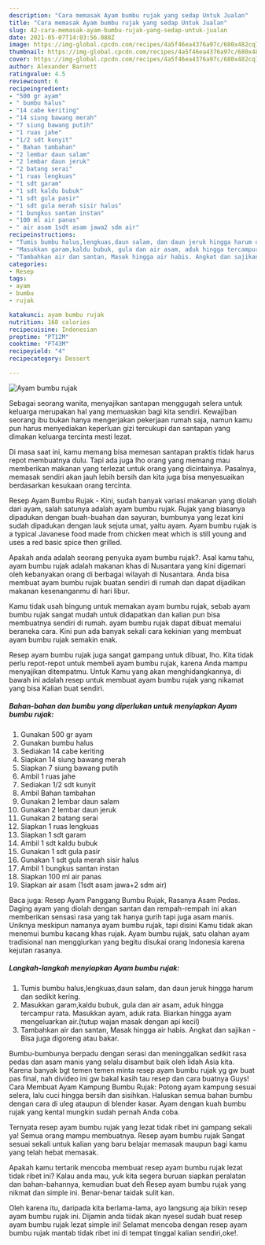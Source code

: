 ```yaml
---
description: "Cara memasak Ayam bumbu rujak yang sedap Untuk Jualan"
title: "Cara memasak Ayam bumbu rujak yang sedap Untuk Jualan"
slug: 42-cara-memasak-ayam-bumbu-rujak-yang-sedap-untuk-jualan
date: 2021-05-07T14:03:56.088Z
image: https://img-global.cpcdn.com/recipes/4a5f46ea4376a97c/680x482cq70/ayam-bumbu-rujak-foto-resep-utama.jpg
thumbnail: https://img-global.cpcdn.com/recipes/4a5f46ea4376a97c/680x482cq70/ayam-bumbu-rujak-foto-resep-utama.jpg
cover: https://img-global.cpcdn.com/recipes/4a5f46ea4376a97c/680x482cq70/ayam-bumbu-rujak-foto-resep-utama.jpg
author: Alexander Barnett
ratingvalue: 4.5
reviewcount: 6
recipeingredient:
- "500 gr ayam"
- " bumbu halus"
- "14 cabe keriting"
- "14 siung bawang merah"
- "7 siung bawang putih"
- "1 ruas jahe"
- "1/2 sdt kunyit"
- " Bahan tambahan"
- "2 lembar daun salam"
- "2 lembar daun jeruk"
- "2 batang serai"
- "1 ruas lengkuas"
- "1 sdt garam"
- "1 sdt kaldu bubuk"
- "1 sdt gula pasir"
- "1 sdt gula merah sisir halus"
- "1 bungkus santan instan"
- "100 ml air panas"
- " air asam 1sdt asam jawa2 sdm air"
recipeinstructions:
- "Tumis bumbu halus,lengkuas,daun salam, dan daun jeruk hingga harum dan sedikit kering."
- "Masukkan garam,kaldu bubuk, gula dan air asam, aduk hingga tercampur rata. Masukkan ayam, aduk rata. Biarkan hingga ayam mengeluarkan air.(tutup wajan masak dengan api kecil)"
- "Tambahkan air dan santan, Masak hingga air habis. Angkat dan sajikan Bisa juga digoreng atau bakar."
categories:
- Resep
tags:
- ayam
- bumbu
- rujak

katakunci: ayam bumbu rujak 
nutrition: 168 calories
recipecuisine: Indonesian
preptime: "PT12M"
cooktime: "PT43M"
recipeyield: "4"
recipecategory: Dessert

---
```



![Ayam bumbu rujak](https://img-global.cpcdn.com/recipes/4a5f46ea4376a97c/680x482cq70/ayam-bumbu-rujak-foto-resep-utama.jpg)

Sebagai seorang wanita, menyajikan santapan menggugah selera untuk keluarga merupakan hal yang memuaskan bagi kita sendiri. Kewajiban seorang ibu bukan hanya mengerjakan pekerjaan rumah saja, namun kamu pun harus menyediakan keperluan gizi tercukupi dan santapan yang dimakan keluarga tercinta mesti lezat.

Di masa  saat ini, kamu memang bisa memesan santapan praktis tidak harus repot membuatnya dulu. Tapi ada juga lho orang yang memang mau memberikan makanan yang terlezat untuk orang yang dicintainya. Pasalnya, memasak sendiri akan jauh lebih bersih dan kita juga bisa menyesuaikan berdasarkan kesukaan orang tercinta. 

Resep Ayam Bumbu Rujak - Kini, sudah banyak variasi makanan yang diolah dari ayam, salah satunya adalah ayam bumbu rujak. Rujak yang biasanya dipadukan dengan buah-buahan dan sayuran, bumbunya yang lezat kini sudah dipadukan dengan lauk sejuta umat, yaitu ayam. Ayam bumbu rujak is a typical Javanese food made from chicken meat which is still young and uses a red basic spice then grilled.

Apakah anda adalah seorang penyuka ayam bumbu rujak?. Asal kamu tahu, ayam bumbu rujak adalah makanan khas di Nusantara yang kini digemari oleh kebanyakan orang di berbagai wilayah di Nusantara. Anda bisa membuat ayam bumbu rujak buatan sendiri di rumah dan dapat dijadikan makanan kesenanganmu di hari libur.

Kamu tidak usah bingung untuk memakan ayam bumbu rujak, sebab ayam bumbu rujak sangat mudah untuk didapatkan dan kalian pun bisa membuatnya sendiri di rumah. ayam bumbu rujak dapat dibuat memalui beraneka cara. Kini pun ada banyak sekali cara kekinian yang membuat ayam bumbu rujak semakin enak.

Resep ayam bumbu rujak juga sangat gampang untuk dibuat, lho. Kita tidak perlu repot-repot untuk membeli ayam bumbu rujak, karena Anda mampu menyajikan ditempatmu. Untuk Kamu yang akan menghidangkannya, di bawah ini adalah resep untuk membuat ayam bumbu rujak yang nikamat yang bisa Kalian buat sendiri.

<!--inarticleads1-->

##### Bahan-bahan dan bumbu yang diperlukan untuk menyiapkan Ayam bumbu rujak:

1. Gunakan 500 gr ayam
1. Gunakan  bumbu halus
1. Sediakan 14 cabe keriting
1. Siapkan 14 siung bawang merah
1. Siapkan 7 siung bawang putih
1. Ambil 1 ruas jahe
1. Sediakan 1/2 sdt kunyit
1. Ambil  Bahan tambahan
1. Gunakan 2 lembar daun salam
1. Gunakan 2 lembar daun jeruk
1. Gunakan 2 batang serai
1. Siapkan 1 ruas lengkuas
1. Siapkan 1 sdt garam
1. Ambil 1 sdt kaldu bubuk
1. Gunakan 1 sdt gula pasir
1. Gunakan 1 sdt gula merah sisir halus
1. Ambil 1 bungkus santan instan
1. Siapkan 100 ml air panas
1. Siapkan  air asam (1sdt asam jawa+2 sdm air)


Baca juga: Resep Ayam Panggang Bumbu Rujak, Rasanya Asam Pedas. Daging ayam yang diolah dengan santan dan rempah-rempah ini akan memberikan sensasi rasa yang tak hanya gurih tapi juga asam manis. Uniknya meskipun namanya ayam bumbu rujak, tapi disini Kamu tidak akan menemui bumbu kacang khas rujak. Ayam bumbu rujak, satu olahan ayam tradisional nan menggiurkan yang begitu disukai orang Indonesia karena kejutan rasanya. 

<!--inarticleads2-->

##### Langkah-langkah menyiapkan Ayam bumbu rujak:

1. Tumis bumbu halus,lengkuas,daun salam, dan daun jeruk hingga harum dan sedikit kering.
1. Masukkan garam,kaldu bubuk, gula dan air asam, aduk hingga tercampur rata. Masukkan ayam, aduk rata. Biarkan hingga ayam mengeluarkan air.(tutup wajan masak dengan api kecil)
1. Tambahkan air dan santan, Masak hingga air habis. Angkat dan sajikan - Bisa juga digoreng atau bakar.


Bumbu-bumbunya berpadu dengan serasi dan meninggalkan sedikit rasa pedas dan asam manis yang selalu disambut baik oleh lidah Asia kita. Karena banyak bgt temen temen minta resep ayam bumbu rujak yg gw buat pas final, nah divideo ini gw bakal kasih tau resep dan cara buatnya Guys! Cara Membuat Ayam Kampung Bumbu Rujak: Potong ayam kampung sesuai selera, lalu cuci hingga bersih dan sisihkan. Haluskan semua bahan bumbu dengan cara di uleg ataupun di blender kasar. Ayam dengan kuah bumbu rujak yang kental mungkin sudah pernah Anda coba. 

Ternyata resep ayam bumbu rujak yang lezat tidak ribet ini gampang sekali ya! Semua orang mampu membuatnya. Resep ayam bumbu rujak Sangat sesuai sekali untuk kalian yang baru belajar memasak maupun bagi kamu yang telah hebat memasak.

Apakah kamu tertarik mencoba membuat resep ayam bumbu rujak lezat tidak ribet ini? Kalau anda mau, yuk kita segera buruan siapkan peralatan dan bahan-bahannya, kemudian buat deh Resep ayam bumbu rujak yang nikmat dan simple ini. Benar-benar taidak sulit kan. 

Oleh karena itu, daripada kita berlama-lama, ayo langsung aja bikin resep ayam bumbu rujak ini. Dijamin anda tiidak akan nyesel sudah buat resep ayam bumbu rujak lezat simple ini! Selamat mencoba dengan resep ayam bumbu rujak mantab tidak ribet ini di tempat tinggal kalian sendiri,oke!.

